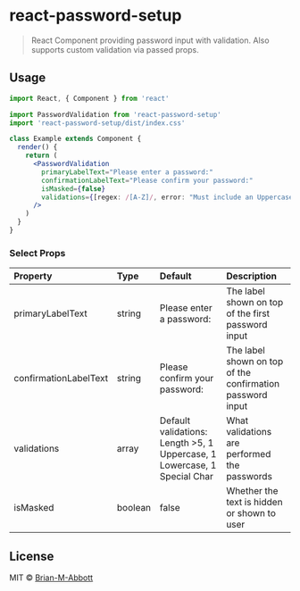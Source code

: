 # react-password-setup

> React Component providing password input with validation. Also supports custom validation via passed props.

## Usage

```jsx
import React, { Component } from 'react'

import PasswordValidation from 'react-password-setup'
import 'react-password-setup/dist/index.css'

class Example extends Component {
  render() {
    return (
      <PasswordValidation
        primaryLabelText="Please enter a password:"
        confirmationLabelText="Please confirm your password:"
        isMasked={false}
        validations={[regex: /[A-Z]/, error: "Must include an Uppercase character"]}
      />
    )
  }
}
```

### Select Props

| Property | Type | Default | Description |
|:---|:---|:---|:---|
| primaryLabelText | string | Please enter a password: | The label shown on top of the first password input |
| confirmationLabelText | string | Please confirm your password: | The label shown on top of the confirmation password input |
| validations | array | Default validations: Length >5, 1 Uppercase, 1 Lowercase, 1 Special Char | What validations are performed the passwords |
| isMasked | boolean | false | Whether the text is hidden or shown to user |


## License

MIT © [Brian-M-Abbott](https://github.com/Brian-M-Abbott)
